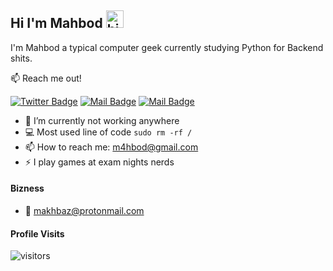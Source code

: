 ## Hi I'm Mahbod <img src="https://user-images.githubusercontent.com/1303154/88677602-1635ba80-d120-11ea-84d8-d263ba5fc3c0.gif" width="28px" alt="hi">

I'm Mahbod a typical computer geek currently studying Python for Backend shits.

:mailbox: Reach me out!

[![Twitter Badge](https://img.shields.io/badge/-@M4hbod-1ca0f1?style=flat&labelColor=1ca0f1&logo=twitter&logoColor=white&link=https://twitter.com/M4hbod)](https://twitter.com/M4hbod) [![Mail Badge](https://img.shields.io/badge/-@mahbodism-e84393?style=flat&labelColor=e84393&logo=instagram&logoColor=white)](https://instagram.com/mahbodism) [![Mail Badge](https://img.shields.io/badge/-Makhbaz-c0392b?style=flat&labelColor=c0392b&logo=gmail&logoColor=white)](mailto:makhbaz@protonmail.com)

<!-- TODO: Add last video link -->

- 🔭 I’m currently not working anywhere
- :computer: Most used line of code `sudo rm -rf /`
- 📫 How to reach me: m4hbod@gmail.com
- ⚡ I play games at exam nights nerds


#### Bizness

- :email: makhbaz@protonmail.com

#### Profile Visits

![visitors](https://visitor-badge.glitch.me/badge?page_id=M4hbod)


